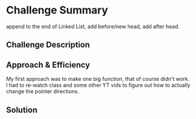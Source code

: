 
# Challenge Summary
append to the end of Linked List, add before/new head, add after head.

## Challenge Description
<!-- Description of the challenge -->

## Approach & Efficiency
My first approach was to make one big function, that of course didn't work. I had to re-watch class and some other YT vids to figure out how to actually change the pointer directions.

## Solution
<!-- Embedded whiteboard image -->
